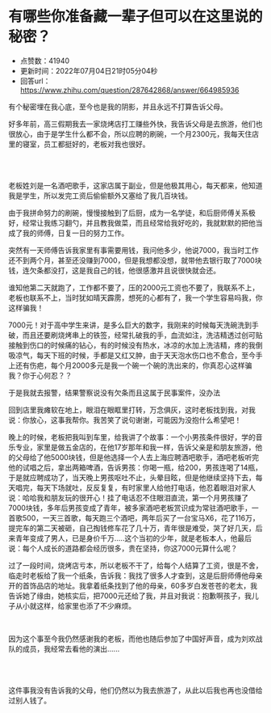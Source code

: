 # 有哪些你准备藏一辈子但可以在这里说的秘密？
- 点赞数：41940
- 更新时间：2022年07月04日21时05分04秒
- 回答url：https://www.zhihu.com/question/287642868/answer/664985936
<body>
 <p data-pid="087FKBGJ">有个秘密埋在我心底，至今也是我的阴影，并且永远不打算告诉父母。</p>
 <p data-pid="z_KR5J0s">好多年前，高三假期我去一家烧烤店打工赚些外快，我告诉父母是去旅游，他们也很放心，由于是学生什么都不会，所以应聘的刷碗，一个月2300元，我每天住店里的寝室，员工都挺好的，老板对我也很好。</p>
 <br>
 <br>
 <p data-pid="OJYFzOrm">老板姓刘是一名酒吧歌手，这家店属于副业，但是他极其用心，每天都来，他知道我是学生，所以发完工资后偷偷额外又塞给了我几百块钱。</p>
 <p data-pid="V-oUmGwx">由于我拼命努力的刷碗，慢慢接触到了后厨，成为一名学徒，和后厨师傅关系极好，经常让我练习翻勺，并且教我做菜，而且经常给我好吃的，我就默默的把他当成了我的师傅，日复一日的努力工作。</p>
 <p data-pid="cxVljZ0s">突然有一天师傅告诉我家里有事需要用钱，我问他多少，他说7000，我当时工作还不到两个月，甚至还没赚到7000，但是我想都没想，就带他去银行取了7000块钱，连欠条都没打，这是我自己的钱，他很感激并且说很快就会还。</p>
 <p data-pid="FJn8ds7-">谁知他第二天就跑了，工作都不要了，压的2000元工资也不要了，我联系不上，老板也联系不上，当时犹如晴天霹雳，想死的心都有了，我一个学生容易吗我，你这样骗我！</p>
 <p data-pid="sS0MWNyw">7000元！对于高中学生来讲，是多么巨大的数字，我刚来的时候每天洗碗洗到手破，而且还要刷烧烤串上的铁签，经常扎破我的手，血流如注，洗洁精透过创可贴接触到伤口的时候痛的钻心，有的时候没有热水，冰凉的水加上洗洁精，疼的我倒吸凉气，每天下班的时候，手都是又红又肿，由于天天泡水伤口也不愈合，至今手上还有伤疤，每个月2000多元是我一个碗一个碗的洗出来的，你真忍心这样骗我？你于心何忍？？</p>
 <p data-pid="RV-upG9h">于是我就去报警，结果警察说没有欠条而且这属于民事案件，没办法</p>
 <p data-pid="UCpdvaid">回到店里我瘫软在地上，眼泪在眼眶里打转，万念俱灰，这时老板找到我，对我说：你放心，这事我帮你。我苦笑了说句谢谢，可能因为没抱什么希望吧！</p>
 <p data-pid="0cMgnAkq">晚上的时候，老板把我叫到车里，给我讲了个故事：一个小男孩条件很好，学的音乐专业，家里是做五金店的，在他17岁那年和我一样，告诉父亲是和朋友旅游，他的父母给了他5000块钱，但是他选择一个人去上海应聘酒吧歌手，酒吧老板听完他的试唱之后，拿出两箱啤酒，告诉男孩：你喝一瓶，给200，男孩连喝了14瓶，于是就应聘成功了，当天晚上男孩呕吐不止，头晕目眩，但是他继续坚持下去，每天唱完，每天下场就吐，反反复复，有时家里人给他打电话，他忍着眼泪对家人说：哈哈我和朋友玩的很开心！挂了电话忍不住眼泪直流，第一个月男孩赚了7000块钱，多年后男孩变成了青年，被多家酒吧老板赏识成为常驻酒吧歌手，一首歌500，一天三首歌，每天跑三个酒吧，两年后买了一台宝马X6，花了116万，提完车的第二天被砸，自己掏钱修车花了几十万，青年很是难受，哭了好几天，后来青年变成了男人，已是身价千万.....这个当初的少年，就是老板本人，他最后说：每个人成长的道路都会经历很多，贵在坚持，你这7000元算什么呢？</p>
 <p data-pid="Jlw8Pjyq">过了一段时间，烧烤店亏本，所以老板不干了，给每个人结算了工资，很是不舍，临走时老板给了我一个纸条，告诉我：我找了很多人才查到，这是后厨师傅他母亲开的首饰品店的地址。我拿着纸条找到了他的母亲，60多岁白发苍苍的老太，我告诉她了缘由，她核实后，把7000元还给了我，并且对我说：抱歉啊孩子，我儿子从小就这样，给家里也添了不少麻烦。</p>
 <br>
 <p data-pid="OytoR5cm">因为这个事至今我仍然感谢我的老板，而他也随后参加了中国好声音，成为刘欢战队的成员，我经常去看他的演出......</p>
 <br>
 <br>
 <p data-pid="1_98apfB">这件事我没有告诉我的父母，他们仍然以为我去旅游了，从此以后我也再也没借给过别人钱了。</p>
</body>